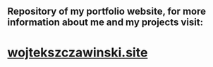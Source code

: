 


## Repository of my portfolio website, for more information about me and my projects visit:

# <a href="https://wojtekszczawinski.site">wojtekszczawinski.site</a>
